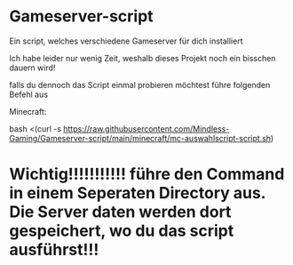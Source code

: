 # Gameserver-script
Ein script, welches verschiedene Gameserver für dich installiert


Ich habe leider nur wenig Zeit, weshalb dieses Projekt noch ein bisschen dauern wird!


falls du dennoch das Script einmal probieren möchtest führe folgenden Befehl aus

Minecraft:

bash <(curl -s https://raw.githubusercontent.com/Mindless-Gaming/Gameserver-script/main/minecraft/mc-auswahlscript-script.sh)




# Wichtig!!!!!!!!!!! führe den Command in einem Seperaten Directory aus. Die Server daten werden dort gespeichert, wo du das script ausführst!!!
